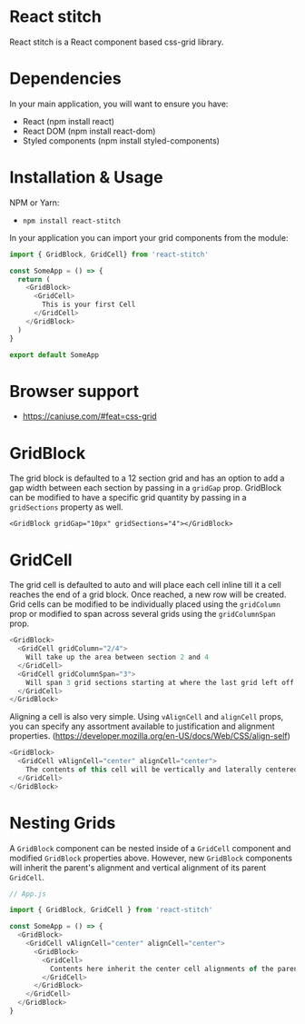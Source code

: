 # React stitch

React stitch is a React component based css-grid library.

# Dependencies

In your main application, you will want to ensure you have:

- React (npm install react)
- React DOM (npm install react-dom)
- Styled components (npm install styled-components)

# Installation & Usage

NPM or Yarn:
- `npm install react-stitch`

In your application you can import your grid components from the module:

```Javascript
import { GridBlock, GridCell} from 'react-stitch'

const SomeApp = () => {
  return (
    <GridBlock>
      <GridCell>
        This is your first Cell
      </GridCell>
    </GridBlock>
  )
}

export default SomeApp
```

# Browser support
- https://caniuse.com/#feat=css-grid

# GridBlock
The grid block is defaulted to a 12 section grid and has an option to
add a gap width between each section by passing in a `gridGap` prop. GridBlock
can be modified to have a specific grid quantity by passing in a `gridSections`
property as well.

`<GridBlock gridGap="10px" gridSections="4"></GridBlock>`

# GridCell
The grid cell is defaulted to auto and will place each cell inline till it
a cell reaches the end of a grid block. Once reached, a new row will be created.
Grid cells can be modified to be individually placed using the `gridColumn` prop
or modified to span across several grids using the `gridColumnSpan` prop.

```Javascript
<GridBlock>
  <GridCell gridColumn="2/4">
    Will take up the area between section 2 and 4
  </GridCell>
  <GridCell gridColumnSpan="3">
    Will span 3 grid sections starting at where the last grid left off
  </GridCell>
</GridBlock>
```

Aligning a cell is also very simple. Using `vAlignCell` and `alignCell` props,
you can specify any assortment available to justification and alignment
properties. (https://developer.mozilla.org/en-US/docs/Web/CSS/align-self)

```Javascript
<GridBlock>
  <GridCell vAlignCell="center" alignCell="center">
    The contents of this cell will be vertically and laterally centered.
  </GridCell>
</GridBlock>
```

# Nesting Grids
A `GridBlock` component can be nested inside of a `GridCell` component and
modified `GridBlock` properties above. However, new `GridBlock` components will
inherit the parent's alignment and vertical alignment of its parent `GridCell`.

```Javascript
// App.js

import { GridBlock, GridCell } from 'react-stitch'

const SomeApp = () => {
  <GridBlock>
    <GridCell vAlignCell="center" alignCell="center">
      <GridBlock>
        <GridCell>
          Contents here inherit the center cell alignments of the parent cell.
        </GridCell>
      </GridBlock>
    </GridCell>
  </GridBlock>
}
```
